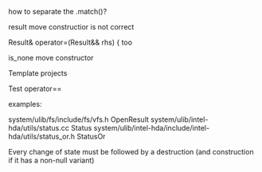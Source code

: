 
how to separate the .match()?


result move constructior is not correct

Result& operator=(Result&& rhs) { too

is_none move constructor

Template projects

Test operator==

examples: 

system/ulib/fs/include/fs/vfs.h OpenResult
system/ulib/intel-hda/utils/status.cc Status
system/ulib/intel-hda/include/intel-hda/utils/status_or.h StatusOr




Every change of state must be followed by a destruction (and construction if it has a non-null variant)